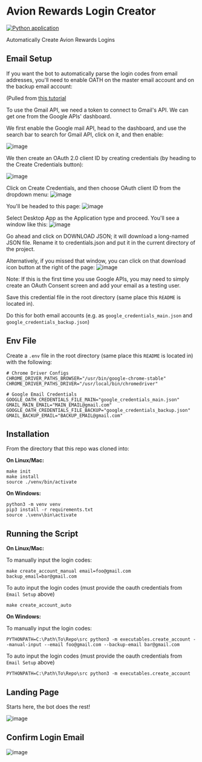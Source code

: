 # Avion Rewards Login Creator

[![Python application](https://github.com/droneshire/avion_rewards_login_creator/actions/workflows/python-app.yml/badge.svg)](https://github.com/droneshire/avion_rewards_login_creator/actions/workflows/python-app.yml)

Automatically Create Avion Rewards Logins

## Email Setup

If you want the bot to automatically parse the login codes from email addresses, you'll need to enable OATH on the master email account and on the backup email account:

(Pulled from [this tutorial](https://www.thepythoncode.com/article/use-gmail-api-in-python#Enabling_Gmail_API)

To use the Gmail API, we need a token to connect to Gmail's API. We can get one from the Google APIs' dashboard.

We first enable the Google mail API, head to the dashboard, and use the search bar to search for Gmail API, click on it, and then enable:

![image](https://github.com/droneshire/avion_rewards_login_creator/assets/2355438/331093bd-db53-4abd-9b33-54f4b31ef2e4)

We then create an OAuth 2.0 client ID by creating credentials (by heading to the Create Credentials button):

![image](https://github.com/droneshire/avion_rewards_login_creator/assets/2355438/c616dabe-662a-4259-953e-fc8b3b470433)

Click on Create Credentials, and then choose OAuth client ID from the dropdown menu:
![image](https://github.com/droneshire/avion_rewards_login_creator/assets/2355438/e9b28a32-783e-4a73-ab3e-9d741497deeb)

You'll be headed to this page:
![image](https://github.com/droneshire/avion_rewards_login_creator/assets/2355438/21655e85-bb64-42d7-9a97-008145401d3e)

Select Desktop App as the Application type and proceed. You'll see a window like this:
![image](https://github.com/droneshire/avion_rewards_login_creator/assets/2355438/013cc18e-885a-45f9-8b4b-76dab377d983)

Go ahead and click on DOWNLOAD JSON; it will download a long-named JSON file. Rename it to credentials.json and put it in the current directory of the project.

Alternatively, if you missed that window, you can click on that download icon button at the right of the page:
![image](https://github.com/droneshire/avion_rewards_login_creator/assets/2355438/d5161579-ba1a-475a-9e37-8da2e25db928)

Note: If this is the first time you use Google APIs, you may need to simply create an OAuth Consent screen and add your email as a testing user.

Save this credential file in the root directory (same place this `README` is located in).

Do this for both email accounts (e.g. as `google_credentials_main.json` and `google_credentials_backup.json`)

## Env File

Create a `.env` file in the root directory (same place this `README` is located in) with the following:

```
# Chrome Driver Configs
CHROME_DRIVER_PATHS_BROWSER="/usr/bin/google-chrome-stable"
CHROME_DRIVER_PATHS_DRIVER="/usr/local/bin/chromedriver"

# Google Email Credentials
GOOGLE_OATH_CREDENTIALS_FILE_MAIN="google_credentials_main.json"
GMAIL_MAIN_EMAIL="MAIN_EMAIL@gmail.com"
GOOGLE_OATH_CREDENTIALS_FILE_BACKUP="google_credentials_backup.json"
GMAIL_BACKUP_EMAIL="BACKUP_EMAIL@gmail.com"
```

## Installation

From the directory that this repo was cloned into:

**On Linux/Mac:**

```
make init
make install
source ./venv/bin/activate
```

**On Windows:**

```
python3 -m venv venv
pip3 install -r requirements.txt
source .\venv\bin\activate
```

## Running the Script

**On Linux/Mac:**

To manually input the login codes:

```
make create_account_manual email=foo@gmail.com backup_email=bar@gmail.com
```

To auto input the login codes (must provide the oauth credentials from `Email Setup` above)

```
make create_account_auto
```

**On Windows:**

To manually input the login codes:

```
PYTHONPATH=C:\Path\To\Repo\src python3 -m executables.create_account --manual-input --email foo@gmail.com --backup-email bar@gmail.com
```

To auto input the login codes (must provide the oauth credentials from `Email Setup` above)

```
PYTHONPATH=C:\Path\To\Repo\src python3 -m executables.create_account
```

## Landing Page

Starts here, the bot does the rest!

![image](https://github.com/droneshire/avion_rewards_login_creator/assets/2355438/2de61549-1836-422d-86fb-7eac7a34e087)

## Confirm Login Email

![image](https://github.com/droneshire/avion_rewards_login_creator/assets/2355438/7046abfb-8598-43dc-9c6a-fed07fa54782)
